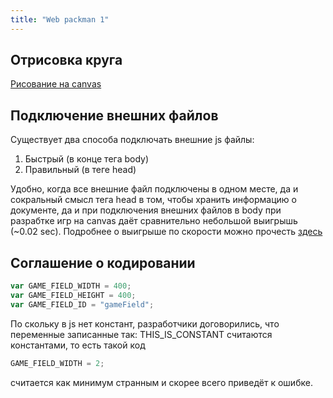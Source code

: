 ```yaml
---
title: "Web packman 1"
---
```


## Отрисовка круга
[Рисование на canvas](https://habrahabr.ru/post/111308/)

## Подключение внешних файлов

Существует два способа подключать внешние js файлы:
 1. Быстрый (в конце тега body)
 2. Правильный (в теге head)

Удобно, когда все внешние файл подключены в одном месте, да и сокральный смысл тега head в том, чтобы хранить информацию о документе, да и при подключения внешних файлов в body при разрабтке игр на canvas даёт сравнительно небольшой выигрышь (~0.02 sec). Подробнее о выигрыше по скорости можно прочесть [здесь](http://taligarsiel.com/Projects/howbrowserswork1.htm)

## Соглашение о кодировании
```js
var GAME_FIELD_WIDTH = 400;
var GAME_FIELD_HEIGHT = 400;
var GAME_FIELD_ID = "gameField";
```

 По скольку в js нет констант, разработчики договорились, что переменные записанные так: THIS_IS_CONSTANT считаются константами, то есть такой код

 ```js
GAME_FIELD_WIDTH = 2;
```

считается как минимум странным и скорее всего приведёт к ошибке.

